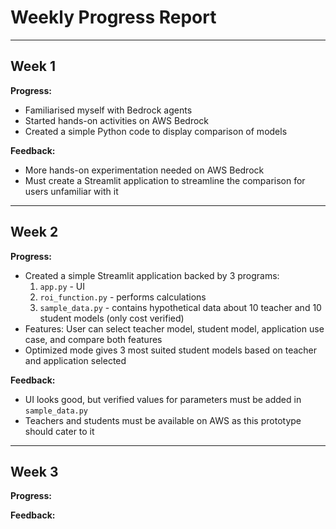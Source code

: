 # Weekly Progress Report

---

## Week 1
**Progress:**  
- Familiarised myself with Bedrock agents  
- Started hands-on activities on AWS Bedrock  
- Created a simple Python code to display comparison of models  

**Feedback:**  
- More hands-on experimentation needed on AWS Bedrock  
- Must create a Streamlit application to streamline the comparison for users unfamiliar with it

---

## Week 2
**Progress:**  
- Created a simple Streamlit application backed by 3 programs:  
  1. `app.py` - UI  
  2. `roi_function.py` - performs calculations  
  3. `sample_data.py` - contains hypothetical data about 10 teacher and 10 student models (only cost verified)  
- Features: User can select teacher model, student model, application use case, and compare both features  
- Optimized mode gives 3 most suited student models based on teacher and application selected  

**Feedback:**  
- UI looks good, but verified values for parameters must be added in `sample_data.py`  
- Teachers and students must be available on AWS as this prototype should cater to it

---

## Week 3
**Progress:**  

**Feedback:**  
